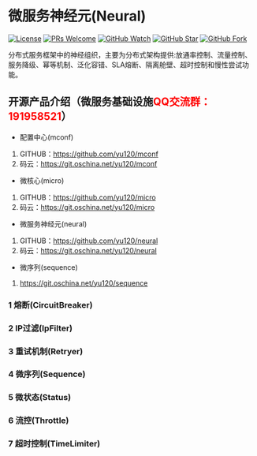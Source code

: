 # 微服务神经元(Neural)

[![License](https://img.shields.io/badge/license-MIT-blue.svg)](LICENSE)
[![PRs Welcome](https://img.shields.io/badge/PRs-welcome-brightgreen.svg)](https://github.com/yu120/neural/pulls)
[![GitHub Watch](https://img.shields.io/github/forks/yu120/neural.svg?style=social&label=Watch)](https://github.com/yu120/neural)
[![GitHub Star](https://img.shields.io/github/stars/yu120/neural.svg?style=social&label=Star)](https://github.com/yu120/neural)
[![GitHub Fork](https://img.shields.io/github/forks/yu120/neural.svg?style=social&label=Fork)](https://github.com/yu120/neural)


分布式服务框架中的神经组织，主要为分布式架构提供:放通率控制、流量控制、服务降级、幂等机制、泛化容错、SLA熔断、隔离舱壁、超时控制和慢性尝试功能。 


## 开源产品介绍（微服务基础设施<font color="red">QQ交流群：191958521</font>）
+ 配置中心(mconf)

1. GITHUB：https://github.com/yu120/mconf
2. 码云：https://git.oschina.net/yu120/mconf

+ 微核心(micro)

1. GITHUB：https://github.com/yu120/micro
2. 码云：https://git.oschina.net/yu120/micro

+ 微服务神经元(neural)

1. GITHUB：https://github.com/yu120/neural
2. 码云：https://git.oschina.net/yu120/neural

+ 微序列(sequence)

1. https://git.oschina.net/yu120/sequence


### 1 熔断(CircuitBreaker)

### 2 IP过滤(IpFilter)

### 3 重试机制(Retryer)

### 4 微序列(Sequence)

### 5 微状态(Status)

### 6 流控(Throttle)

### 7 超时控制(TimeLimiter)



